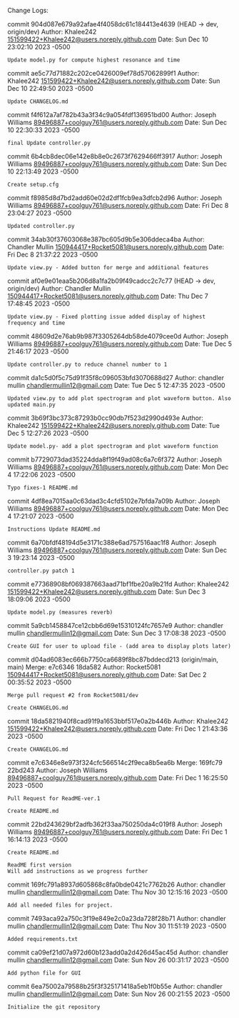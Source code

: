 Change Logs: 

commit 904d087e679a92afae4f4058dc61c184413e4639 (HEAD -> dev, origin/dev)
Author: Khalee242 <151599422+Khalee242@users.noreply.github.com>
Date:   Sun Dec 10 23:02:10 2023 -0500

    Update model.py for compute highest resonance and time

commit ae5c77d71882c202ce0426009ef78d57062899f1
Author: Khalee242 <151599422+Khalee242@users.noreply.github.com>
Date:   Sun Dec 10 22:49:50 2023 -0500

    Update CHANGELOG.md

commit f4f612a7af782b43a3f34c9a054fdf136951bd00
Author: Joseph Williams <89496887+coolguy761@users.noreply.github.com>
Date:   Sun Dec 10 22:30:33 2023 -0500

    final Update controller.py

commit 6b4cb8dec06e142e8b8e0c2673f7629466ff3917
Author: Joseph Williams <89496887+coolguy761@users.noreply.github.com>
Date:   Sun Dec 10 22:13:49 2023 -0500

    Create setup.cfg

commit f8985d8d7bd2add60e02d2df1fcb9ea3dfcb2d96
Author: Joseph Williams <89496887+coolguy761@users.noreply.github.com>
Date:   Fri Dec 8 23:04:27 2023 -0500

    Updated controller.py

commit 34ab30f37603068e387bc605d9b5e306ddeca4ba
Author: Chandler Mullin <150944417+Rocket5081@users.noreply.github.com>
Date:   Fri Dec 8 21:37:22 2023 -0500

    Update view.py - Added button for merge and additional features

commit af0e9e01eaa5b206d8a1fa2b09f49cadcc2c7c77 (HEAD -> dev, origin/dev)
Author: Chandler Mullin <150944417+Rocket5081@users.noreply.github.com>
Date:   Thu Dec 7 17:48:45 2023 -0500

    Update view.py - Fixed plotting issue added display of highest frequency and time

commit 48609d2e76ab9b987f3305264db58de4079cee0d
Author: Joseph Williams <89496887+coolguy761@users.noreply.github.com>
Date:   Tue Dec 5 21:46:17 2023 -0500

    Update controller.py to reduce channel number to 1

commit da1c5d0f5c75d91f35f8c096053bfd3070688d27
Author: chandler mullin <chandlermullin12@gmail.com>
Date:   Tue Dec 5 12:47:35 2023 -0500

    Updated view.py to add plot spectrogram and plot waveform button. Also updated main.py

commit 3b69f3bc373c87293b0cc90db7f523d2990d493e
Author: Khalee242 <151599422+Khalee242@users.noreply.github.com>
Date:   Tue Dec 5 12:27:26 2023 -0500

    Update model.py- add a plot spectrogram and plot waveform function

commit b7729073dad35224dda8f19f49ad08c6a7c6f372
Author: Joseph Williams <89496887+coolguy761@users.noreply.github.com>
Date:   Mon Dec 4 17:22:06 2023 -0500

    Typo fixes-1 README.md

commit 4df8ea7015aa0c63dad3c4cfd5102e7bfda7a09b
Author: Joseph Williams <89496887+coolguy761@users.noreply.github.com>
Date:   Mon Dec 4 17:21:07 2023 -0500

    Instructions Update README.md

commit 6a70bfdf48194d5e3171c388e6ad757516aac1f8
Author: Joseph Williams <89496887+coolguy761@users.noreply.github.com>
Date:   Sun Dec 3 19:23:14 2023 -0500

    controller.py patch 1

commit e77368908bf069387663aad71bf1fbe20a9b21fd
Author: Khalee242 <151599422+Khalee242@users.noreply.github.com>
Date:   Sun Dec 3 18:09:06 2023 -0500

    Update model.py (measures reverb)

commit 5a9cb1458847ce12cbb6d69e15310124fc7657e9
Author: chandler mullin <chandlermullin12@gmail.com>
Date:   Sun Dec 3 17:08:38 2023 -0500

    Create GUI for user to upload file - (add area to display plots later)

commit d04ad6083ec666b7750ca6689f8bc87bddecd213 (origin/main, main)
Merge: e7c6346 18da582
Author: Rocket5081 <150944417+Rocket5081@users.noreply.github.com>
Date:   Sat Dec 2 00:35:52 2023 -0500

    Merge pull request #2 from Rocket5081/dev

    Create CHANGELOG.md

commit 18da5821940f8cad91f9a1653bbf517e0a2b446b
Author: Khalee242 <151599422+Khalee242@users.noreply.github.com>
Date:   Fri Dec 1 21:43:36 2023 -0500

    Create CHANGELOG.md

commit e7c6346e8e973f324cfc566514c2f9eca8b5ea6b
Merge: 169fc79 22bd243
Author: Joseph Williams <89496887+coolguy761@users.noreply.github.com>
Date:   Fri Dec 1 16:25:50 2023 -0500

    Pull Request for ReadME-ver.1

    Create README.md

commit 22bd243629bf2adfb362f33aa750250da4c019f8
Author: Joseph Williams <89496887+coolguy761@users.noreply.github.com>
Date:   Fri Dec 1 16:14:13 2023 -0500

    Create README.md

    ReadME first version
    Will add instructions as we progress further

commit 169fc791a8937d605868c8fa0bde0421c7762b26
Author: chandler mullin <chandlermullin12@gmail.com>
Date:   Thu Nov 30 12:15:16 2023 -0500

    Add all needed files for project.

commit 7493aca92a750c3f19e849e2c0a23da728f28b71
Author: chandler mullin <chandlermullin12@gmail.com>
Date:   Thu Nov 30 11:51:19 2023 -0500

    Added requirements.txt

commit ca09ef21d07a972d60b123add0a2d426d45ac45d
Author: chandler mullin <chandlermullin12@gmail.com>
Date:   Sun Nov 26 00:31:17 2023 -0500

    Add python file for GUI

commit 6ea75002a79588b25f3f325171418a5eb1f0b55e
Author: chandler mullin <chandlermullin12@gmail.com>
Date:   Sun Nov 26 00:21:55 2023 -0500

    Initialize the git repository
